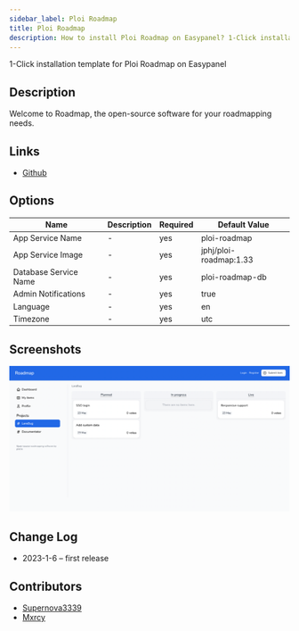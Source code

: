```yaml
---
sidebar_label: Ploi Roadmap
title: Ploi Roadmap
description: How to install Ploi Roadmap on Easypanel? 1-Click installation template for Ploi Roadmap on Easypanel
---
```


<!-- generated -->

1-Click installation template for Ploi Roadmap on Easypanel

## Description

Welcome to Roadmap, the open-source software for your roadmapping needs.

## Links

- [Github](https://github.com/ploi-deploy/roadmap)

## Options

Name | Description | Required | Default Value
-|-|-|-
App Service Name | - | yes | ploi-roadmap
App Service Image | - | yes | jphj/ploi-roadmap:1.33
Database Service Name | - | yes | ploi-roadmap-db
Admin Notifications | - | yes | true
Language | - | yes | en
Timezone | - | yes | utc

## Screenshots

![Ploi Roadmap Screenshot](./assets/screenshot.png)

## Change Log

- 2023-1-6 – first release

## Contributors

- [Supernova3339](https://github.com/Supernova3339)
- [Mxrcy](https://github.com/DrMxrcy)
